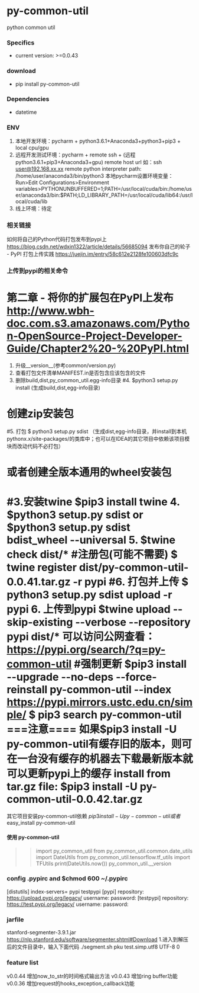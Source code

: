 # py-common-util
python common util

### Specifics
- current version: >=0.0.43

### download
- pip install py-common-util

### Dependencies
- datetime

### ENV
1. 本地开发环境：pycharm + python3.6.1+Anaconda3+python3+pip3 + local cpu/gpu
2. 远程开发测试环境：pycharm + remote ssh + (远程python3.6.1+pip3+Anaconda3+gpu)
remote host url 如：ssh user@192.168.xx.xx
remote python interpreter path: /home/user/anaconda3/bin/python3
本地pycharm设置环境变量：Run>Edit Configurations>Environment variables>PYTHONUNBUFFERED=1;PATH=/usr/local/cuda/bin:/home/user/anaconda3/bin:$PATH;LD_LIBRARY_PATH=/usr/local/cuda/lib64:/usr/local/cuda/lib
3. 线上环境：待定

### 相关链接
如何将自己的Python代码打包发布到pypi上 https://blog.csdn.net/wdxin1322/article/details/56685094
发布你自己的轮子 - PyPI 打包上传实践 https://juejin.im/entry/58c612e2128fe100603dfc9c

### 上传到pypi的相关命令
# 第二章 - 将你的扩展包在PyPI上发布 http://www.wbh-doc.com.s3.amazonaws.com/Python-OpenSource-Project-Developer-Guide/Chapter2%20-%20PyPI.html
1. 升级__version__(参考common/version.py)
2. 查看打包文件清单MANIFEST.in是否包含应该包含的文件
3. 删除build,dist,py_common_util.egg-info目录
#4. $python3 setup.py install (生成build,dist,egg-info目录)
# 创建zip安装包
#5. 打包 $ python3 setup.py sdist （生成dist,egg-info目录，并install到本机pythonx.x/site-packages/的类库中；也可以在IDEA的其它项目中依赖该项目模块而改动代码不必打包）
# 或者创建全版本通用的wheel安装包
#3.安装twine $pip3 install twine
4. $python3 setup.py sdist or $python3 setup.py sdist bdist_wheel --universal
5. $twine check dist/*
#注册包(可能不需要) $ twine register dist/py-common-util-0.0.41.tar.gz -r pypi
#6. 打包并上传 $ python3 setup.py sdist upload -r pypi
6. 上传到pypi $twine upload --skip-existing --verbose --repository pypi dist/*
可以访问公网查看：https://pypi.org/search/?q=py-common-util
#强制更新 $pip3 install --upgrade --no-deps --force-reinstall py-common-util --index https://pypi.mirrors.ustc.edu.cn/simple/
$ pip3 search py-common-util
===注意====
如果$pip3 install -U py-common-util有缓存旧的版本，则可在一台没有缓存的机器去下载最新版本就可以更新pypi上的缓存
install from tar.gz file: $pip3 install -U  py-common-util-0.0.42.tar.gz
===========
其它项目安装py-common-util依赖 $pip3 install -U py-common-util
或者$ easy_install py-common-util

#### 使用 py-common-util
>>import py_common_util
>>from py_common_util.common.date_utils import DateUtils
>>from py_common_util.tensorflow.tf_utils import TFUtils
>>print(DateUtils.now())
>>py_common_util.__version

### config .pypirc and $chmod 600 ~/.pypirc
[distutils]
index-servers=
pypi
testpypi
[pypi]
repository: https://upload.pypi.org/legacy/
username: <username>
password: <password>
[testpypi]
repository: https://test.pypi.org/legacy/
username: <username>
password: <password>

### jarfile
stanford-segmenter-3.9.1.jar https://nlp.stanford.edu/software/segmenter.shtml#Download
1.进入到解压后的文件目录中，输入下面代码
./segment.sh pku test.simp.utf8 UTF-8 0

### feature list
v0.0.44 增加now_to_str的时间格式输出方法
v0.0.43 增加ring buffer功能
v0.0.36 增加request的hooks_exception_callback功能